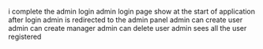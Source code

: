 i complete the admin login 
admin login page show at the start of application
after login admin is redirected to the admin panel
admin can create user 
admin can create manager 
admin can delete user 
admin sees all the user registered 
